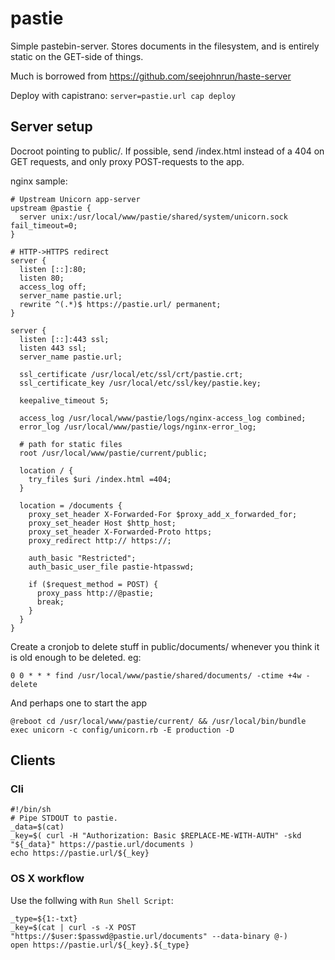 # pastie

Simple pastebin-server. Stores documents in the filesystem, and is entirely
static on the GET-side of things.

Much is borrowed from https://github.com/seejohnrun/haste-server

Deploy with capistrano: `server=pastie.url cap deploy`

## Server setup

Docroot pointing to public/. If possible, send /index.html instead of a 404 on
GET requests, and only proxy POST-requests to the app.

nginx sample:

    # Upstream Unicorn app-server
    upstream @pastie {
      server unix:/usr/local/www/pastie/shared/system/unicorn.sock fail_timeout=0;
    }

    # HTTP->HTTPS redirect
    server {
      listen [::]:80;
      listen 80;
      access_log off;
      server_name pastie.url;
      rewrite ^(.*)$ https://pastie.url/ permanent;
    }

    server {
      listen [::]:443 ssl;
      listen 443 ssl;
      server_name pastie.url;

      ssl_certificate /usr/local/etc/ssl/crt/pastie.crt;
      ssl_certificate_key /usr/local/etc/ssl/key/pastie.key;

      keepalive_timeout 5;

      access_log /usr/local/www/pastie/logs/nginx-access_log combined;
      error_log /usr/local/www/pastie/logs/nginx-error_log;

      # path for static files
      root /usr/local/www/pastie/current/public;

      location / {
        try_files $uri /index.html =404;
      }

      location = /documents {
        proxy_set_header X-Forwarded-For $proxy_add_x_forwarded_for;
        proxy_set_header Host $http_host;
        proxy_set_header X-Forwarded-Proto https;
        proxy_redirect http:// https://;

        auth_basic "Restricted";
        auth_basic_user_file pastie-htpasswd;

        if ($request_method = POST) {
          proxy_pass http://@pastie;
          break;
        }
      }
    }

Create a cronjob to delete stuff in public/documents/ whenever you think it is
old enough to be deleted. eg:

    0 0 * * * find /usr/local/www/pastie/shared/documents/ -ctime +4w -delete

And perhaps one to start the app

    @reboot cd /usr/local/www/pastie/current/ && /usr/local/bin/bundle exec unicorn -c config/unicorn.rb -E production -D

## Clients

### Cli

    #!/bin/sh
    # Pipe STDOUT to pastie.
    _data=$(cat)
    _key=$( curl -H "Authorization: Basic $REPLACE-ME-WITH-AUTH" -skd "${_data}" https://pastie.url/documents )
    echo https://pastie.url/${_key}

### OS X workflow
    
Use the follwing with `Run Shell Script`:

    _type=${1:-txt}
    _key=$(cat | curl -s -X POST "https://$user:$passwd@pastie.url/documents" --data-binary @-)
    open https://pastie.url/${_key}.${_type}

